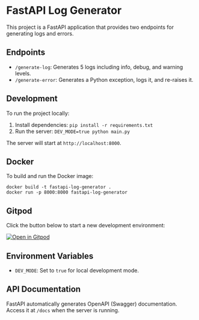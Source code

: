 # FastAPI Log Generator

This project is a FastAPI application that provides two endpoints for generating logs and errors.

## Endpoints

- `/generate-log`: Generates 5 logs including info, debug, and warning levels.
- `/generate-error`: Generates a Python exception, logs it, and re-raises it.

## Development

To run the project locally:

1. Install dependencies: `pip install -r requirements.txt`
2. Run the server: `DEV_MODE=true python main.py`

The server will start at `http://localhost:8000`.

## Docker

To build and run the Docker image:

```
docker build -t fastapi-log-generator .
docker run -p 8000:8000 fastapi-log-generator
```

## Gitpod

Click the button below to start a new development environment:

[![Open in Gitpod](https://gitpod.io/button/open-in-gitpod.svg)](https://gitpod.io/#https://github.com/yourusername/your-repo-name)

## Environment Variables

- `DEV_MODE`: Set to `true` for local development mode.

## API Documentation

FastAPI automatically generates OpenAPI (Swagger) documentation. Access it at `/docs` when the server is running.
